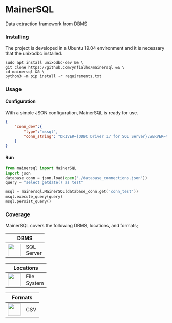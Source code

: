 # MainerSQL

Data extraction framework from DBMS

### Installing
The project is developed in a Ubuntu 19.04 environment and it is necessary that the unixodbc installed.

```shell
sudo apt install unixodbc-dev && \
git clone https://github.com/ynfialho/mainersql && \
cd mainersql && \
python3 -m pip install -r requirements.txt
```

### Usage
#### Configuration
With a simple JSON configuration, MainerSQL is ready for use.

```json
{
    "conn_dev":{
        "type":"mssql",
        "conn_string": "DRIVER={ODBC Driver 17 for SQL Server};SERVER=test;DATABASE=dbtest;UID=user;PWD=password"
    }
}
```
#### Run
```python
from mainersql import MainerSQL
import json
database_conn = json.load(open('./database_connections.json'))
query = "select getdate() as test"

msql = mainersql.MainerSQL(database_conn.get('conn_test'))
msql.execute_query(query)
msql.persist_query()
```

### Coverage
MainerSQL covers the following DBMS, locations, and formats;

<table>
	<thead>
		<tr>
			<th colspan="2">DBMS</th>
		</tr>
	</thead>
	<tbody>
		<tr><td style="text-align: center; height=40px;"><img height="40" src="https://cdn.worldvectorlogo.com/logos/microsoft-sql-server.svg" />                                    </td><td style="width: 0px;">SQL Server</tr>
	</tbody>
</table>

<table>
	<thead>
		<tr>
			<th colspan="2">Locations</th>
		</tr>
	</thead>
	<tbody>
		<tr><td style="text-align: center; height=40px;"><img height="40" src="https://image.flaticon.com/icons/svg/567/567800.svg" />                                    </td><td style="width: 0px;">File System</tr>
	</tbody>
</table>

<table>
	<thead>
		<tr>
			<th colspan="2">Formats</th>
		</tr>
	</thead>
	<tbody>
		<tr><td style="text-align: center; height=40px;"><img height="40" src="https://image.flaticon.com/icons/png/512/1263/1263920.png" />                                    </td><td style="width: 0px;">CSV</tr>
	</tbody>
</table>